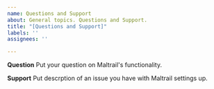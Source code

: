 ```yaml
---
name: Questions and Support
about: General topics. Questions and Support.
title: "[Questions and Support]"
labels: ''
assignees: ''

---
```


**Question**
Put your question on Maltrail's functionality.

**Support**
Put descrption of an issue you have with Maltrail settings up.
